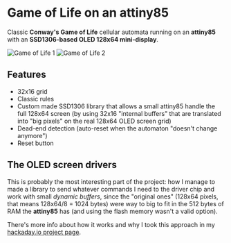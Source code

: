# Game of Life on an attiny85
Classic **Conway's Game of Life** cellular automata running on an **attiny85** with an **SSD1306-based OLED 128x64 mini-display**.

![Game of Life 1](http://albertgonzalez.coffee/projects/gameoflife_attiny85/final_1_small.jpg?) ![Game of Life 2](http://albertgonzalez.coffee/projects/gameoflife_attiny85/final_2_small.jpg) 

## Features

- 32x16 grid
- Classic rules
- Custom made SSD1306 library that allows a small attiny85 handle the full 128x64 screen (by using 32x16 "internal buffers" that are translated into "big pixels" on the real 128x64 OLED screen grid)
- Dead-end detection (auto-reset when the automaton "doesn't change anymore")
- Reset button

## The OLED screen drivers

This is probably the most interesting part of the project: how I manage to made a library to send whatever commands I need to the driver chip and work with small _dynamic buffers_, since the "original ones" (128x64 pixels, that means 128x64/8 = 1024 bytes) were way to big to fit in the 512 bytes of RAM the **attiny85** has (and using the flash memory wasn't a valid option).

There's more info about how it works and why I took this approach in my [hackaday.io project page](https://hackaday.io/project/181421-game-of-life-on-an-attiny85).
